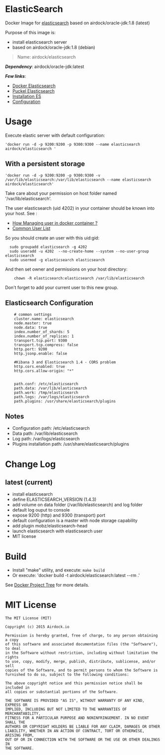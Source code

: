 # ElasticSearch

Docker Image for [elasticsearch](http://www.elasticsearch.com/) based on airdock/oracle-jdk:1.8 (latest)


Purpose of this image is:

- install elasticsearch server
- based on airdock/oracle-jdk:1.8 (debian)

> Name: airdock/elasticsearch

***Dependency***: airdock/oracle-jdk:latest

***Few links***:

- [Docker Elasticsearch](https://github.com/dockerfile/elasticsearch)
- [Puckel Elasticsearch](https://github.com/puckel/dockerfiles)
- [Installation ES](http://www.elasticsearch.org/guide/en/elasticsearch/reference/current/setup-repositories.html)
- [Configuration](http://elasticsearch.org/guide/en/elasticsearch/reference/current/setup-configuration.html)



# Usage


Execute elastic server with default configuration:

	'docker run -d -p 9200:9200 -p 9300:9300 --name elasticsearch airdock/elasticsearch '

## With a persistent storage

	'docker run -d -p 9200:9200 -p 9300:9300 -v /var/lib/elasticsearch:/var/lib/elasticsearch --name elasticsearch airdock/elasticsearch'

Take care about your permission on host folder named '/var/lib/elasticsearch'.

The user elasticsearch (uid 4202) in your container should be known into your host.
See :
* [How Managing user in docker container ?](https://github.com/airdock-io/docker-base/wiki/How-Managing-user-in-docker-container)
* [Common User List](https://github.com/airdock-io/docker-base/wiki/Common-User-List)

So you should create an user with this uid:gid:

```
  sudo groupadd elasticsearch -g 4202
  sudo useradd -u 4202  --no-create-home --system --no-user-group elasticsearch
  sudo usermod -g elasticsearch elasticsearch
```

And then set owner and permissions on your host directory:

```
	chown -R elasticsearch:elasticsearch /var/lib/elasticsearch
```

Don't forget to add your current user to this new group.



## Elasticsearch Configuration

```
	# common settings
	cluster.name: elasticsearch
	node.master: true
	node.data: true
	index.number_of_shards: 5
	index.number_of_replicas: 1
	transport.tcp.port: 9300
	transport.tcp.compress: false
	http.port: 9200
	http.jsonp.enable: false

	#Kibana 3 and Elasticsearch 1.4 - CORS problem
	http.cors.enabled: true
	http.cors.allow-origin: "*"


	path.conf: /etc/elasticsearch
	path.data: /var/lib/elasticsearch
	path.work: /tmp/elasticsearch
	path.logs: /var/logs/elasticsearch
	path.plugins: /usr/share/elasticsearch/plugins
```

## Notes

- Configuration path: /etc/elasticsearch
- Data path: /var/lib/elasticsearch
- Log path: /var/logs/elasticsearch
- Plugins installation path: /usr/share/elasticsearch/plugins

# Change Log


## latest (current)

- install elasticsearch
- define ELASTICSEARCH_VERSION (1.4.3)
- add volume on data folder (/var/lib/elasticsearch) and log folder
- default log ouput to console
- expose 9200 (http) and 9300 (transport) port
- default configuration is a master with node storage capability
- add plugin mobz/elasticsearch-head
- launch elasticsearch with elasticsearch user
- MIT license

# Build

- Install "make" utility, and execute: `make build`
- Or execute: 'docker build -t airdock/elasticsearch:latest --rm .'

See [Docker Project Tree](https://github.com/airdock-io/docker-base/wiki/Docker-Project-Tree) for more details.


# MIT License

```
The MIT License (MIT)

Copyright (c) 2015 Airdock.io

Permission is hereby granted, free of charge, to any person obtaining a copy
of this software and associated documentation files (the "Software"), to deal
in the Software without restriction, including without limitation the rights
to use, copy, modify, merge, publish, distribute, sublicense, and/or sell
copies of the Software, and to permit persons to whom the Software is
furnished to do so, subject to the following conditions:

The above copyright notice and this permission notice shall be included in
all copies or substantial portions of the Software.

THE SOFTWARE IS PROVIDED "AS IS", WITHOUT WARRANTY OF ANY KIND, EXPRESS OR
IMPLIED, INCLUDING BUT NOT LIMITED TO THE WARRANTIES OF MERCHANTABILITY,
FITNESS FOR A PARTICULAR PURPOSE AND NONINFRINGEMENT. IN NO EVENT SHALL THE
AUTHORS OR COPYRIGHT HOLDERS BE LIABLE FOR ANY CLAIM, DAMAGES OR OTHER
LIABILITY, WHETHER IN AN ACTION OF CONTRACT, TORT OR OTHERWISE, ARISING FROM,
OUT OF OR IN CONNECTION WITH THE SOFTWARE OR THE USE OR OTHER DEALINGS IN
THE SOFTWARE.
```
